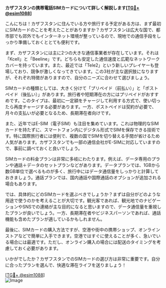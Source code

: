 **カザフスタンの携帯電話SIMカードについて詳しく解説します[[TG💪+ @esim1088](https://t.me/s/esim1088)]**

こんにちは！カザフスタンに住んでいる方や旅行する予定がある方は、まず最初にSIMカードのことを考えたことがありますか？カザフスタンは広大な国で、都市部でも郊外でもインターネット環境が整っているので、現地での通信手段をしっかり準備しておくととても便利です。

まず、カザフスタンには主に2つの大きな通信事業者が存在しています。それは「Kcell」と「Beeline」です。どちらも安定した通信速度と広範なネットワークカバーを持っています。また、最近では「Tele2」という新しいプレイヤーも登場しており、競争が激しくなってきています。この3社が主な選択肢になりますが、それぞれ特徴がありますので、自分のニーズに合わせて選びましょう。

SIMカードの種類としては、大きく分けて「プリペイド（前払い）」と「ポストペイド（後払い）」があります。旅行者や短期滞在の方にはプリペイドがおすすめです。このタイプは、最初に一定額をチャージして利用する方式で、使い切ったら再度チャージする必要があります。一方、ポストペイドは契約が必要で、月々の支払いが必要となるため、長期滞在者向けです。

また、近年ではE-SIM（電子SIM）も注目を集めています。これは物理的なSIMカードを持たずに、スマートフォン内にデジタル形式でSIMを保存できる技術です。特に国際旅行者には便利で、複数の国でSIMを切り替える手間が省けるため人気があります。カザフスタンでも一部の通信会社がE-SIMに対応していますので、事前に調べておくと良いでしょう。

SIMカードの料金プランは非常に多岐にわたります。例えば、データ専用のプランや通話＋データのセットプランなどがあります。データプランでは、1GBから数GB単位で選べるものが多く、旅行中にはデータ通信量をしっかりと計算しておきましょう。通話プランでは、国内通話や国際通話のオプションが追加される場合もあります。

では、具体的にどのSIMカードを選ぶべきでしょうか？まずは自分がどのような用途で使うのかを考えることが大切です。観光客であれば、観光地でのナビゲーションやSNSでの連絡が主な目的になると思いますので、データ通信量を重視したプランが良いでしょう。一方、長期滞在者やビジネスパーソンであれば、通話機能も含めたプランが適しているかもしれません。

最後に、SIMカードの購入方法ですが、空港や街中の携帯ショップ、オンラインストアなどで簡単に入手できます。空港ではすぐに使えることが多く、急いでいる場合には最適です。ただし、オンライン購入の場合には配送のタイミングを考慮しておく必要があります。

いかがでしたか？カザフスタンでのSIMカードの選び方は非常に重要です。自分に合ったプランを選んで、快適な滞在ライフを送りましょう！

[[TG💪+ @esim1088](https://t.me/s/esim1088)]  
![Image](https://i.postimg.cc/Y0z9fWf4/image.png)